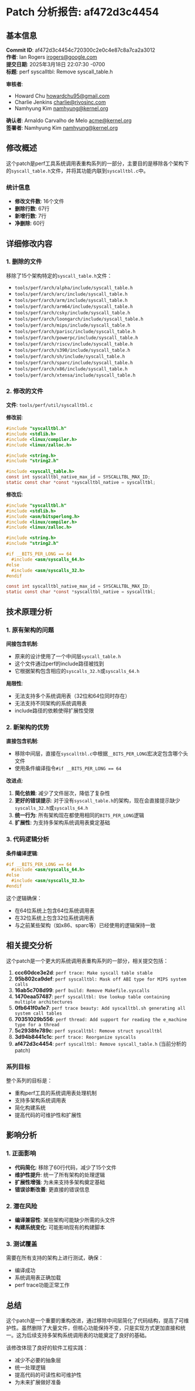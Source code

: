 # Patch 分析报告: af472d3c4454

## 基本信息

**Commit ID**: af472d3c4454c720300c2e0c4e87c8a7ca2a3012  
**作者**: Ian Rogers <irogers@google.com>  
**提交日期**: 2025年3月18日 22:07:30 -0700  
**标题**: perf syscalltbl: Remove syscall_table.h  

**审核者**:
- Howard Chu <howardchu95@gmail.com>
- Charlie Jenkins <charlie@rivosinc.com>
- Namhyung Kim <namhyung@kernel.org>

**确认者**: Arnaldo Carvalho de Melo <acme@kernel.org>  
**签署者**: Namhyung Kim <namhyung@kernel.org>  

## 修改概述

这个patch是perf工具系统调用表重构系列的一部分，主要目的是移除各个架构下的`syscall_table.h`文件，并将其功能内联到`syscalltbl.c`中。

### 统计信息
- **修改文件数**: 16个文件
- **删除行数**: 67行
- **新增行数**: 7行
- **净删除**: 60行

## 详细修改内容

### 1. 删除的文件

移除了15个架构特定的`syscall_table.h`文件：

- `tools/perf/arch/alpha/include/syscall_table.h`
- `tools/perf/arch/arc/include/syscall_table.h`
- `tools/perf/arch/arm/include/syscall_table.h`
- `tools/perf/arch/arm64/include/syscall_table.h`
- `tools/perf/arch/csky/include/syscall_table.h`
- `tools/perf/arch/loongarch/include/syscall_table.h`
- `tools/perf/arch/mips/include/syscall_table.h`
- `tools/perf/arch/parisc/include/syscall_table.h`
- `tools/perf/arch/powerpc/include/syscall_table.h`
- `tools/perf/arch/riscv/include/syscall_table.h`
- `tools/perf/arch/s390/include/syscall_table.h`
- `tools/perf/arch/sh/include/syscall_table.h`
- `tools/perf/arch/sparc/include/syscall_table.h`
- `tools/perf/arch/x86/include/syscall_table.h`
- `tools/perf/arch/xtensa/include/syscall_table.h`

### 2. 修改的文件

**文件**: `tools/perf/util/syscalltbl.c`

**修改前**:
```c
#include "syscalltbl.h"
#include <stdlib.h>
#include <linux/compiler.h>
#include <linux/zalloc.h>

#include <string.h>
#include "string2.h"

#include <syscall_table.h>
const int syscalltbl_native_max_id = SYSCALLTBL_MAX_ID;
static const char *const *syscalltbl_native = syscalltbl;
```

**修改后**:
```c
#include "syscalltbl.h"
#include <stdlib.h>
#include <asm/bitsperlong.h>
#include <linux/compiler.h>
#include <linux/zalloc.h>

#include <string.h>
#include "string2.h"

#if __BITS_PER_LONG == 64
  #include <asm/syscalls_64.h>
#else
  #include <asm/syscalls_32.h>
#endif

const int syscalltbl_native_max_id = SYSCALLTBL_MAX_ID;
static const char *const *syscalltbl_native = syscalltbl;
```

## 技术原理分析

### 1. 原有架构的问题

**间接包含机制**:
- 原来的设计使用了一个中间层`syscall_table.h`
- 这个文件通过perf的include路径被找到
- 它根据架构包含相应的`syscalls_32.h`或`syscalls_64.h`

**局限性**:
- 无法支持多个系统调用表（32位和64位同时存在）
- 无法支持不同架构的系统调用表
- include路径的依赖使得扩展性受限

### 2. 新架构的优势

**直接包含机制**:
- 移除中间层，直接在`syscalltbl.c`中根据`__BITS_PER_LONG`宏决定包含哪个头文件
- 使用条件编译指令`#if __BITS_PER_LONG == 64`

**改进点**:
1. **简化依赖**: 减少了文件层次，降低了复杂性
2. **更好的错误提示**: 对于没有`syscall_table.h`的架构，现在会直接提示缺少`syscalls_32.h`或`syscalls_64.h`
3. **统一行为**: 所有架构现在都使用相同的`BITS_PER_LONG`逻辑
4. **扩展性**: 为支持多架构系统调用表奠定基础

### 3. 代码逻辑分析

**条件编译逻辑**:
```c
#if __BITS_PER_LONG == 64
  #include <asm/syscalls_64.h>
#else
  #include <asm/syscalls_32.h>
#endif
```

这个逻辑确保：
- 在64位系统上包含64位系统调用表
- 在32位系统上包含32位系统调用表
- 与之前某些架构（如x86、sparc等）已经使用的逻辑保持一致

## 相关提交分析

这个patch是一个更大的系统调用表重构系列的一部分，相关提交包括：

1. **ccc60dce3e2d**: `perf trace: Make syscall table stable`
2. **95b802ca9def**: `perf syscalltbl: Mask off ABI type for MIPS system calls`
3. **16ab5c708d99**: `perf build: Remove Makefile.syscalls`
4. **1470eaa57487**: `perf syscalltbl: Use lookup table containing multiple architectures`
5. **0fb641f0a1e7**: `perf trace beauty: Add syscalltbl.sh generating all system call tables`
6. **70351029b556**: `perf thread: Add support for reading the e_machine type for a thread`
7. **5c2938fe789c**: `perf syscalltbl: Remove struct syscalltbl`
8. **3d94b8441c1c**: `perf trace: Reorganize syscalls`
9. **af472d3c4454**: `perf syscalltbl: Remove syscall_table.h` (当前分析的patch)

### 系列目标

整个系列的目标是：
- 重构perf工具的系统调用表处理机制
- 支持多架构系统调用表
- 简化构建系统
- 提高代码的可维护性和扩展性

## 影响分析

### 1. 正面影响

- **代码简化**: 移除了60行代码，减少了15个文件
- **维护性提升**: 统一了所有架构的处理逻辑
- **扩展性增强**: 为未来支持多架构奠定基础
- **错误诊断改善**: 更直接的错误信息

### 2. 潜在风险

- **编译兼容性**: 某些架构可能缺少所需的头文件
- **构建系统变化**: 可能影响现有的构建脚本

### 3. 测试覆盖

需要在所有支持的架构上进行测试，确保：
- 编译成功
- 系统调用表正确加载
- perf trace功能正常工作

## 总结

这个patch是一个重要的重构改进，通过移除中间层简化了代码结构，提高了可维护性。虽然删除了大量文件，但核心功能保持不变，只是实现方式更加直接和统一。这为后续支持多架构系统调用表的功能奠定了良好的基础。

该修改体现了良好的软件工程实践：
- 减少不必要的抽象层
- 统一处理逻辑
- 提高代码的可读性和可维护性
- 为未来扩展做好准备